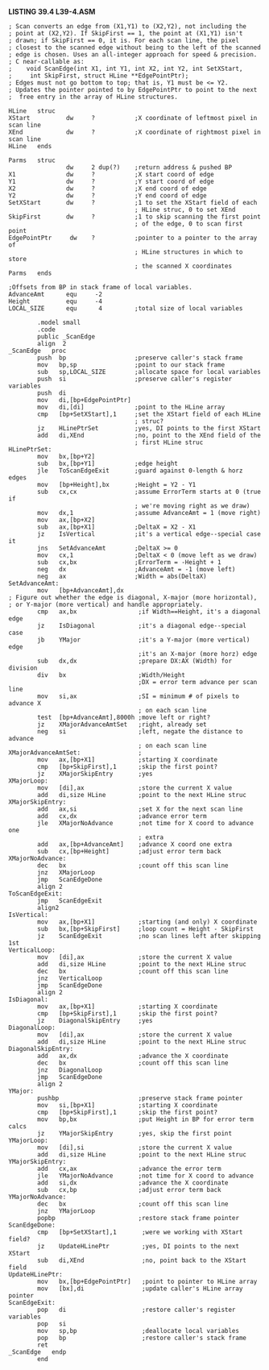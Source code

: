 **LISTING 39.4 L39-4.ASM**

    ; Scan converts an edge from (X1,Y1) to (X2,Y2), not including the
    ; point at (X2,Y2). If SkipFirst == 1, the point at (X1,Y1) isn't
    ; drawn; if SkipFirst == 0, it is. For each scan line, the pixel
    ; closest to the scanned edge without being to the left of the scanned
    ; edge is chosen. Uses an all-integer approach for speed & precision.
    ; C near-callable as:
    ;    void ScanEdge(int X1, int Y1, int X2, int Y2, int SetXStart,
    ;     int SkipFirst, struct HLine **EdgePointPtr);
    ; Edges must not go bottom to top; that is, Y1 must be <= Y2.
    ; Updates the pointer pointed to by EdgePointPtr to point to the next
    ;  free entry in the array of HLine structures.

    HLine   struc
    XStart          dw     ?           ;X coordinate of leftmost pixel in scan line
    XEnd            dw     ?           ;X coordinate of rightmost pixel in scan line
    HLine   ends

    Parms   struc
                    dw     2 dup(?)    ;return address & pushed BP
    X1              dw     ?           ;X start coord of edge
    Y1              dw     ?           ;Y start coord of edge
    X2              dw     ?           ;X end coord of edge
    Y2              dw     ?           ;Y end coord of edge
    SetXStart       dw     ?           ;1 to set the XStart field of each
                                       ; HLine struc, 0 to set XEnd
    SkipFirst       dw     ?           ;1 to skip scanning the first point
                                       ; of the edge, 0 to scan first point
    EdgePointPtr     dw    ?           ;pointer to a pointer to the array of
                                       ; HLine structures in which to store
                                       ; the scanned X coordinates
    Parms   ends

    ;Offsets from BP in stack frame of local variables.
    AdvanceAmt      equ     -2
    Height          equ     -4
    LOCAL_SIZE      equ      4         ;total size of local variables

            .model small
            .code
            public _ScanEdge
            align  2
    _ScanEdge   proc
            push  bp                   ;preserve caller's stack frame
            mov   bp,sp                ;point to our stack frame
            sub   sp,LOCAL_SIZE        ;allocate space for local variables
            push  si                   ;preserve caller's register variables
            push  di
            mov   di,[bp+EdgePointPtr]
            mov   di,[di]              ;point to the HLine array
            cmp   [bp+SetXStart],1     ;set the XStart field of each HLine
                                       ; struc?
            jz    HLinePtrSet          ;yes, DI points to the first XStart
            add   di,XEnd              ;no, point to the XEnd field of the
                                       ; first HLine struc
    HLinePtrSet:
            mov   bx,[bp+Y2]
            sub   bx,[bp+Y1]           ;edge height
            jle   ToScanEdgeExit       ;guard against 0-length & horz edges
            mov   [bp+Height],bx       ;Height = Y2 - Y1
            sub   cx,cx                ;assume ErrorTerm starts at 0 (true if
                                       ; we're moving right as we draw)
            mov   dx,1                 ;assume AdvanceAmt = 1 (move right)
            mov   ax,[bp+X2]
            sub   ax,[bp+X1]           ;DeltaX = X2 - X1
            jz    IsVertical           ;it's a vertical edge--special case it
            jns   SetAdvanceAmt        ;DeltaX >= 0
            mov   cx,1                 ;DeltaX < 0 (move left as we draw)
            sub   cx,bx                ;ErrorTerm = -Height + 1
            neg   dx                   ;AdvanceAmt = -1 (move left)
            neg   ax                   ;Width = abs(DeltaX)
    SetAdvanceAmt:
            mov   [bp+AdvanceAmt],dx
    ; Figure out whether the edge is diagonal, X-major (more horizontal),
    ; or Y-major (more vertical) and handle appropriately.
            cmp   ax,bx                 ;if Width==Height, it's a diagonal edge
            jz    IsDiagonal            ;it's a diagonal edge--special case
            jb    YMajor                ;it's a Y-major (more vertical) edge
                                        ;it's an X-major (more horz) edge
            sub   dx,dx                 ;prepare DX:AX (Width) for division
            div   bx                    ;Width/Height
                                        ;DX = error term advance per scan line
            mov   si,ax                 ;SI = minimum # of pixels to advance X
                                        ; on each scan line
            test  [bp+AdvanceAmt],8000h ;move left or right?
            jz    XMajorAdvanceAmtSet   ;right, already set
            neg   si                    ;left, negate the distance to advance
                                        ; on each scan line
    XMajorAdvanceAmtSet:                ;
            mov   ax,[bp+X1]            ;starting X coordinate
            cmp   [bp+SkipFirst],1      ;skip the first point?
            jz    XMajorSkipEntry       ;yes
    XMajorLoop:
            mov   [di],ax               ;store the current X value
            add   di,size HLine         ;point to the next HLine struc
    XMajorSkipEntry:
            add   ax,si                 ;set X for the next scan line
            add   cx,dx                 ;advance error term
            jle   XMajorNoAdvance       ;not time for X coord to advance one
                                        ; extra
            add   ax,[bp+AdvanceAmt]    ;advance X coord one extra
            sub   cx,[bp+Height]        ;adjust error term back
    XMajorNoAdvance:
            dec   bx                    ;count off this scan line
            jnz   XMajorLoop
            jmp   ScanEdgeDone
            align 2
    ToScanEdgeExit:
            jmp   ScanEdgeExit
            align2
    IsVertical:
            mov   ax,[bp+X1]            ;starting (and only) X coordinate
            sub   bx,[bp+SkipFirst]     ;loop count = Height - SkipFirst
            jz    ScanEdgeExit          ;no scan lines left after skipping 1st
    VerticalLoop:
            mov   [di],ax               ;store the current X value
            add   di,size HLine         ;point to the next HLine struc
            dec   bx                    ;count off this scan line
            jnz   VerticalLoop
            jmp   ScanEdgeDone
            align 2
    IsDiagonal:
            mov   ax,[bp+X1]            ;starting X coordinate
            cmp   [bp+SkipFirst],1      ;skip the first point?
            jz    DiagonalSkipEntry     ;yes
    DiagonalLoop:
            mov   [di],ax               ;store the current X value
            add   di,size HLine         ;point to the next HLine struc
    DiagonalSkipEntry:
            add   ax,dx                 ;advance the X coordinate
            dec   bx                    ;count off this scan line
            jnz   DiagonalLoop
            jmp   ScanEdgeDone
            align 2
    YMajor:
            pushbp                      ;preserve stack frame pointer
            mov   si,[bp+X1]            ;starting X coordinate
            cmp   [bp+SkipFirst],1      ;skip the first point?
            mov   bp,bx                 ;put Height in BP for error term calcs
            jz    YMajorSkipEntry       ;yes, skip the first point
    YMajorLoop:
            mov   [di],si               ;store the current X value
            add   di,size HLine         ;point to the next HLine struc
    YMajorSkipEntry:
            add   cx,ax                 ;advance the error term
            jle   YMajorNoAdvance       ;not time for X coord to advance
            add   si,dx                 ;advance the X coordinate
            sub   cx,bp                 ;adjust error term back
    YMajorNoAdvance:
            dec   bx                    ;count off this scan line
            jnz   YMajorLoop
            popbp                       ;restore stack frame pointer
    ScanEdgeDone:
            cmp   [bp+SetXStart],1       ;were we working with XStart field?
            jz    UpdateHLinePtr         ;yes, DI points to the next XStart
            sub   di,XEnd                ;no, point back to the XStart field
    UpdateHLinePtr:
            mov   bx,[bp+EdgePointPtr]   ;point to pointer to HLine array
            mov   [bx],di                ;update caller's HLine array pointer
    ScanEdgeExit:
            pop   di                     ;restore caller's register variables
            pop   si
            mov   sp,bp                  ;deallocate local variables
            pop   bp                     ;restore caller's stack frame
            ret
    _ScanEdge   endp
            end
